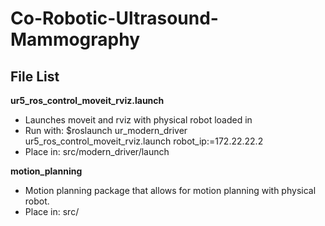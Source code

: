 # Co-Robotic-Ultrasound-Mammography

## File List
**ur5_ros_control_moveit_rviz.launch**

- Launches moveit and rviz with physical robot loaded in
- Run with: $roslaunch ur_modern_driver ur5_ros_control_moveit_rviz.launch robot_ip:=172.22.22.2
- Place in: src/modern_driver/launch

**motion_planning**

- Motion planning package that allows for motion planning with physical robot.
- Place in: src/
